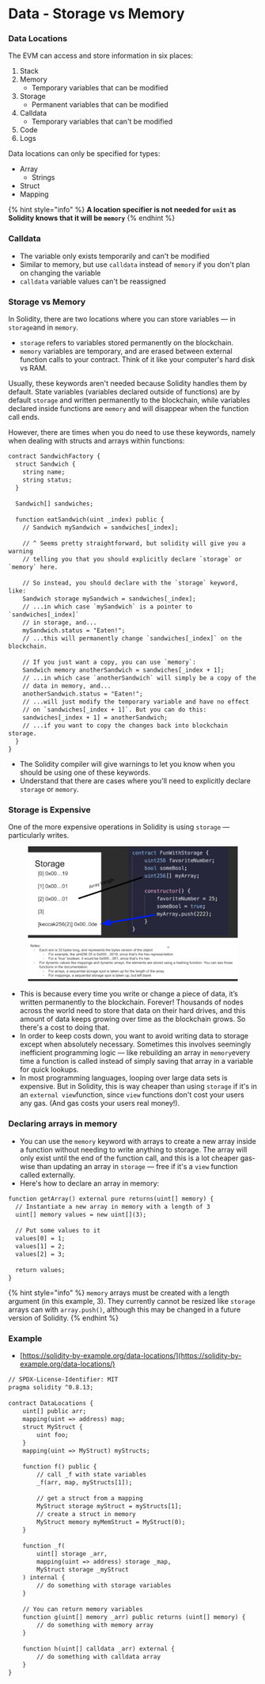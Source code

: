 # Data - Storage vs Memory

### Data Locations

The EVM can access and store information in six places:

1. Stack
2. Memory
   * Temporary variables that can be modified
3. Storage
   * Permanent variables that can be modified
4. Calldata
   * Temporary variables that can't be modified
5. Code
6. Logs



Data locations can only be specified for types:

* Array
  * Strings
* Struct
* Mapping

{% hint style="info" %}
**A location specifier is not needed for `unit` as Solidity knows that it will be `memory`**
{% endhint %}

### Calldata

* The variable only exists temporarily and can't be modified
* Similar to memory, but use `calldata` instead of `memory` if you don't plan on changing the variable
* `calldata` variable values can't be reassigned

### Storage vs Memory

In Solidity, there are two locations where you can store variables — in `storage`and in `memory`.

* `storage` refers to variables stored permanently on the blockchain.
* `memory` variables are temporary, and are erased between external function calls to your contract. Think of it like your computer's hard disk vs RAM.

Usually, these keywords aren't needed because Solidity handles them by default. State variables (variables declared outside of functions) are by default `storage` and written permanently to the blockchain, while variables declared inside functions are `memory` and will disappear when the function call ends.

However, there are times when you do need to use these keywords, namely when dealing with structs and arrays within functions:

```solidity
contract SandwichFactory {
  struct Sandwich {
    string name;
    string status;
  }

  Sandwich[] sandwiches;

  function eatSandwich(uint _index) public {
    // Sandwich mySandwich = sandwiches[_index];

    // ^ Seems pretty straightforward, but solidity will give you a warning
    // telling you that you should explicitly declare `storage` or `memory` here.

    // So instead, you should declare with the `storage` keyword, like:
    Sandwich storage mySandwich = sandwiches[_index];
    // ...in which case `mySandwich` is a pointer to `sandwiches[_index]`
    // in storage, and...
    mySandwich.status = "Eaten!";
    // ...this will permanently change `sandwiches[_index]` on the blockchain.

    // If you just want a copy, you can use `memory`:
    Sandwich memory anotherSandwich = sandwiches[_index + 1];
    // ...in which case `anotherSandwich` will simply be a copy of the 
    // data in memory, and...
    anotherSandwich.status = "Eaten!";
    // ...will just modify the temporary variable and have no effect 
    // on `sandwiches[_index + 1]`. But you can do this:
    sandwiches[_index + 1] = anotherSandwich;
    // ...if you want to copy the changes back into blockchain storage.
  }
}
```

* The Solidity compiler will give warnings to let you know when you should be using one of these keywords.
* Understand that there are cases where you'll need to explicitly declare `storage` or `memory`.

### Storage is Expensive

One of the more expensive operations in Solidity is using `storage` — particularly writes.

<figure><img src="../../.gitbook/assets/image.png" alt=""><figcaption></figcaption></figure>

* This is because every time you write or change a piece of data, it’s written permanently to the blockchain. Forever! Thousands of nodes across the world need to store that data on their hard drives, and this amount of data keeps growing over time as the blockchain grows. So there's a cost to doing that.
* In order to keep costs down, you want to avoid writing data to storage except when absolutely necessary. Sometimes this involves seemingly inefficient programming logic — like rebuilding an array in `memory`every time a function is called instead of simply saving that array in a variable for quick lookups.
* In most programming languages, looping over large data sets is expensive. But in Solidity, this is way cheaper than using `storage` if it's in an `external view`function, since `view` functions don't cost your users any gas. (And gas costs your users real money!).

### Declaring arrays in memory

* You can use the `memory` keyword with arrays to create a new array inside a function without needing to write anything to storage. The array will only exist until the end of the function call, and this is a lot cheaper gas-wise than updating an array in `storage` — free if it's a `view` function called externally.
* Here's how to declare an array in memory:

```solidity
function getArray() external pure returns(uint[] memory) {
  // Instantiate a new array in memory with a length of 3
  uint[] memory values = new uint[](3);

  // Put some values to it
  values[0] = 1;
  values[1] = 2;
  values[2] = 3;

  return values;
}
```

{% hint style="info" %}
`memory` arrays must be created with a length argument (in this example, 3). They currently cannot be resized like `storage` arrays can with `array.push()`, although this may be changed in a future version of Solidity.
{% endhint %}

### Example

* [https://solidity-by-example.org/data-locations/](https://solidity-by-example.org/data-locations/)

```solidity
// SPDX-License-Identifier: MIT
pragma solidity ^0.8.13;

contract DataLocations {
    uint[] public arr;
    mapping(uint => address) map;
    struct MyStruct {
        uint foo;
    }
    mapping(uint => MyStruct) myStructs;

    function f() public {
        // call _f with state variables
        _f(arr, map, myStructs[1]);

        // get a struct from a mapping
        MyStruct storage myStruct = myStructs[1];
        // create a struct in memory
        MyStruct memory myMemStruct = MyStruct(0);
    }

    function _f(
        uint[] storage _arr,
        mapping(uint => address) storage _map,
        MyStruct storage _myStruct
    ) internal {
        // do something with storage variables
    }

    // You can return memory variables
    function g(uint[] memory _arr) public returns (uint[] memory) {
        // do something with memory array
    }

    function h(uint[] calldata _arr) external {
        // do something with calldata array
    }
}
```
